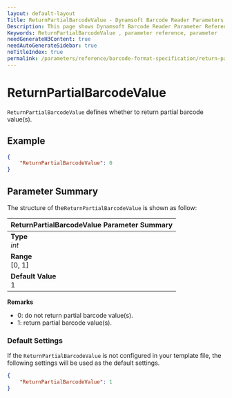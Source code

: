 ```yaml
---
layout: default-layout
Title: ReturnPartialBarcodeValue - Dynamsoft Barcode Reader Parameters
Description: This page shows Dynamsoft Barcode Reader Parameter Reference for ReturnPartialBarcodeValue.
Keywords: ReturnPartialBarcodeValue , parameter reference, parameter
needGenerateH3Content: true
needAutoGenerateSidebar: true
noTitleIndex: true
permalink: /parameters/reference/barcode-format-specification/return-partial-barcode-value.html
---
```


# ReturnPartialBarcodeValue  

`ReturnPartialBarcodeValue` defines whether to return partial barcode value(s).
## Example


```json
{
    "ReturnPartialBarcodeValue": 0
}
```

## Parameter Summary
The structure of the`ReturnPartialBarcodeValue` is shown as follow:

| ReturnPartialBarcodeValue  Parameter Summary |
| :--------------------------------- |
| **Type**<br>*int* |
| **Range**<br>[0, 1] |
| **Default Value**<br> 1|

**Remarks**
- 0: do not return partial barcode value(s).
- 1: return partial barcode value(s).

### Default Settings

If the `ReturnPartialBarcodeValue` is not configured in your template file, the following settings will be used as the default settings.

```json
{
    "ReturnPartialBarcodeValue": 1
}
```